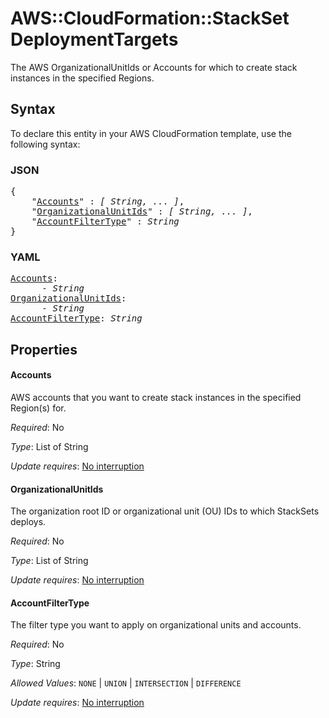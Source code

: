 # AWS::CloudFormation::StackSet DeploymentTargets

 The AWS OrganizationalUnitIds or Accounts for which to create stack instances in the specified Regions.

## Syntax

To declare this entity in your AWS CloudFormation template, use the following syntax:

### JSON

<pre>
{
    "<a href="#accounts" title="Accounts">Accounts</a>" : <i>[ String, ... ]</i>,
    "<a href="#organizationalunitids" title="OrganizationalUnitIds">OrganizationalUnitIds</a>" : <i>[ String, ... ]</i>,
    "<a href="#accountfiltertype" title="AccountFilterType">AccountFilterType</a>" : <i>String</i>
}
</pre>

### YAML

<pre>
<a href="#accounts" title="Accounts">Accounts</a>: <i>
      - String</i>
<a href="#organizationalunitids" title="OrganizationalUnitIds">OrganizationalUnitIds</a>: <i>
      - String</i>
<a href="#accountfiltertype" title="AccountFilterType">AccountFilterType</a>: <i>String</i>
</pre>

## Properties

#### Accounts

AWS accounts that you want to create stack instances in the specified Region(s) for.

_Required_: No

_Type_: List of String

_Update requires_: [No interruption](https://docs.aws.amazon.com/AWSCloudFormation/latest/UserGuide/using-cfn-updating-stacks-update-behaviors.html#update-no-interrupt)

#### OrganizationalUnitIds

The organization root ID or organizational unit (OU) IDs to which StackSets deploys.

_Required_: No

_Type_: List of String

_Update requires_: [No interruption](https://docs.aws.amazon.com/AWSCloudFormation/latest/UserGuide/using-cfn-updating-stacks-update-behaviors.html#update-no-interrupt)

#### AccountFilterType

The filter type you want to apply on organizational units and accounts.

_Required_: No

_Type_: String

_Allowed Values_: <code>NONE</code> | <code>UNION</code> | <code>INTERSECTION</code> | <code>DIFFERENCE</code>

_Update requires_: [No interruption](https://docs.aws.amazon.com/AWSCloudFormation/latest/UserGuide/using-cfn-updating-stacks-update-behaviors.html#update-no-interrupt)
